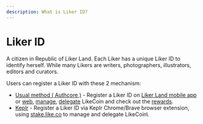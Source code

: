 ```yaml
---
description: What is Liker ID?
---
```


# Liker ID

A citizen in Republic of Liker Land. Each Liker has a unique Liker ID to identify herself. While many Likers are writers, photographers, illustrators, editors and curators.

Users can register a Liker ID with these 2 mechanism:

* [Usual method ( Authcore )](register.md) - Register a Liker ID on [Liker Land mobile app](https://liker.land/getapp) or [web](https://liker.land), [manage](../../general-guides/wallet/like-pay.md), [delegate](../../general-guides/stake/delegation-of-likecoin.md) LikeCoin and check out the [rewards](../creatortools/rewards/).
* [Keplr](register-with-keplr.md) - Register a Liker ID via Keplr Chrome/Brave browser extension, using [stake.like.co](https://stake.like.co) to manage and delegate LikeCoin\


